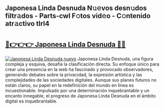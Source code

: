 ## Japonesa Linda Desnuda N𝚞𝚎vos desn𝚞dos filtr𝚊dos - Parts-cwl F𝚘tos vid𝚎o - C𝚘ntenido atr𝚊ctivo tlrl4

# <h2><a href="http://mb9enz9.tromn.icu/?c=Japonesa+Linda+Desnuda">🔗👉👉👉 Japonesa Linda Desnuda 🔗🔗</a></h2>

[![Japonesa Linda Desnuda nuevo](https://i.imgur.com/pEAQMta.gif)](http://mb9enz9.tromn.icu/?c=Japonesa+Linda+Desnuda)
Japonesa Linda Desnuda, una figura compleja y esquiva, desafía la clasificación directa. Su enfoque único para crear una presencia en la web ha fascinado y provocado observadores, generando debates sobre la privacidad, la expresión artística y las complejidades de las sociedades digitales. Aunque sus planes futuros no están claros, su papel en la redefinición del mundo en línea es incuestionable. Impulsado por una determinación inquebrantable y un encanto innegable, el progreso de Japonesa Linda Desnuda en el ámbito digital es inquebrantable.
